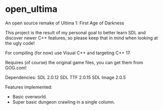 # open_ultima
An open source remake of Ultima 1: First Age of Darkness

This project is the result of my personal goal to better learn SDL and discover newer C++ features, so please keep that in mind when looking at the ugly code!

For compiling (for now) use Visual C++ and targeting C++ 17.

Requires (of course) the original game files, you can get them from GOG.com!

Dependencies:
SDL 2.0.12
SDL TTF 2.0.15
SDL Image 2.0.5

Features implemented:
  - Basic overworld.
  - Super basic dungeon crawling in a single column.

